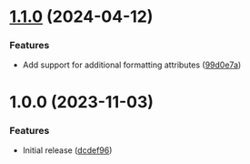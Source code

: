 # [1.1.0](https://github.com/de-it-krachten/ansible-role-windows_storage/compare/v1.0.0...v1.1.0) (2024-04-12)


### Features

* Add support for additional formatting attributes ([99d0e7a](https://github.com/de-it-krachten/ansible-role-windows_storage/commit/99d0e7a256c5b72e99297197210ab3174cbb8f7f))

# 1.0.0 (2023-11-03)


### Features

* Initial release ([dcdef96](https://github.com/de-it-krachten/ansible-role-windows_storage/commit/dcdef96adb0ddc99a4f58846b0fba3e1fe109a6c))
